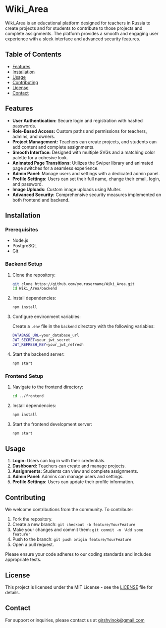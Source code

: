 # Wiki_Area

Wiki_Area is an educational platform designed for teachers in Russia to create projects and for students to contribute to those projects and complete assignments. The platform provides a smooth and engaging user experience with a sleek interface and advanced security features.

## Table of Contents

- [Features](#features)
- [Installation](#installation)
- [Usage](#usage)
- [Contributing](#contributing)
- [License](#license)
- [Contact](#contact)

## Features

- **User Authentication:** Secure login and registration with hashed passwords.
- **Role-Based Access:** Custom paths and permissions for teachers, admins, and owners.
- **Project Management:** Teachers can create projects, and students can add content and complete assignments.
- **Smooth Interface:** Designed with multiple SVGs and a matching color palette for a cohesive look.
- **Animated Page Transitions:** Utilizes the Swiper library and animated page switches for a seamless experience.
- **Admin Panel:** Manage users and settings with a dedicated admin panel.
- **Profile Settings:** Users can set their full name, change their email, login, and password.
- **Image Uploads:** Custom image uploads using Multer.
- **Advanced Security:** Comprehensive security measures implemented on both frontend and backend.

## Installation

### Prerequisites

- Node.js
- PostgreSQL
- Git

### Backend Setup

1. Clone the repository:

    ```sh
    git clone https://github.com/yourusername/Wiki_Area.git
    cd Wiki_Area/backend
    ```

2. Install dependencies:

    ```sh
    npm install
    ```

3. Configure environment variables:

    Create a `.env` file in the `backend` directory with the following variables:

    ```sh
    DATABASE_URL=your_database_url
    JWT_SECRET=your_jwt_secret
    JWT_REFRESH_KEY=your_jwt_refresh

    ```

4. Start the backend server:

    ```sh
    npm start
    ```

### Frontend Setup

1. Navigate to the frontend directory:

    ```sh
    cd ../frontend
    ```

2. Install dependencies:

    ```sh
    npm install
    ```

3. Start the frontend development server:

    ```sh
    npm start
    ```

## Usage

1. **Login:** Users can log in with their credentials.
2. **Dashboard:** Teachers can create and manage projects.
3. **Assignments:** Students can view and complete assignments.
4. **Admin Panel:** Admins can manage users and settings.
5. **Profile Settings:** Users can update their profile information.

## Contributing

We welcome contributions from the community. To contribute:

1. Fork the repository.
2. Create a new branch: `git checkout -b feature/YourFeature`
3. Make your changes and commit them: `git commit -m 'Add some feature'`
4. Push to the branch: `git push origin feature/YourFeature`
5. Open a pull request.

Please ensure your code adheres to our coding standards and includes appropriate tests.

## License

This project is licensed under the MIT License - see the [LICENSE](LICENSE) file for details.

## Contact

For support or inquiries, please contact us at girshvinok@gmail.com
